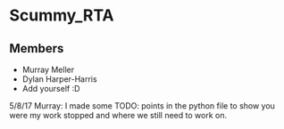 # Scummy_RTA
## Members
- Murray Meller
- Dylan Harper-Harris
- Add yourself :D


5/8/17 Murray: I made some TODO: points in the python file to show you were my work stopped and where we still need to work on.
